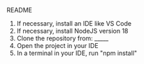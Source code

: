 README

1. If necessary, install an IDE like VS Code
2. If necessary, install NodeJS version 18
3. Clone the repository from: _____
4. Open the project in your IDE 
5. In a terminal in your IDE, run "npm install"